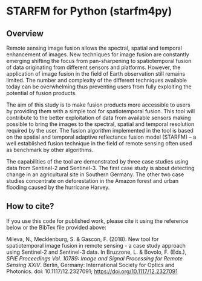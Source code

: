 # STARFM for Python (starfm4py)

## Overview
Remote sensing image fusion allows the spectral, spatial and temporal enhancement of images. New techniques for image fusion are constantly emerging shifting the focus from pan-sharpening to spatiotemporal fusion of data originating from different sensors and platforms. However, the application of image fusion in the field of Earth observation still remains limited. The number and complexity of the different techniques available today can be overwhelming thus preventing users from fully exploiting the potential of fusion products.

The aim of this study is to make fusion products more accessible to users by providing them with a simple tool for spatiotemporal fusion. This tool will contribute to the better exploitation of data from available sensors making possible to bring the images to the spectral, spatial and temporal resolution required by the user. The fusion algorithm implemented in the tool is based on the spatial and temporal adaptive reflectance fusion model (STARFM) – a well established fusion technique in the field of remote sensing often used as benchmark by other algorithms.

The capabilities of the tool are demonstrated by three case studies using data from Sentinel-2 and Sentinel-3. The first case study is about detecting change in an agricultural site in Southern Germany. The other two case studies concentrate on deforestation in the Amazon forest and urban flooding caused by the hurricane Harvey.

## How to cite?

If you use this code for published work, please cite it using the reference below or the BibTex file provided above:

Mileva, N., Mecklenburg, S. & Gascon, F. (2018). New tool for spatiotemporal image fusion in
remote sensing - a case study approach using Sentinel-2 and Sentinel-3 data. In Bruzzone, L. &
Bovolo, F. (Eds.), *SPIE Proceedings Vol. 10789: Image and Signal Processing for Remote
Sensing XXIV*. Berlin, Germany: International Society for Optics and Photonics. doi:
10.1117/12.2327091; https://doi.org/10.1117/12.2327091
